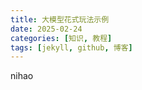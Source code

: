 ```yaml
---
title: 大模型花式玩法示例
date: 2025-02-24
categories: [知识, 教程]
tags: [jekyll, github, 博客]
---
```

nihao


